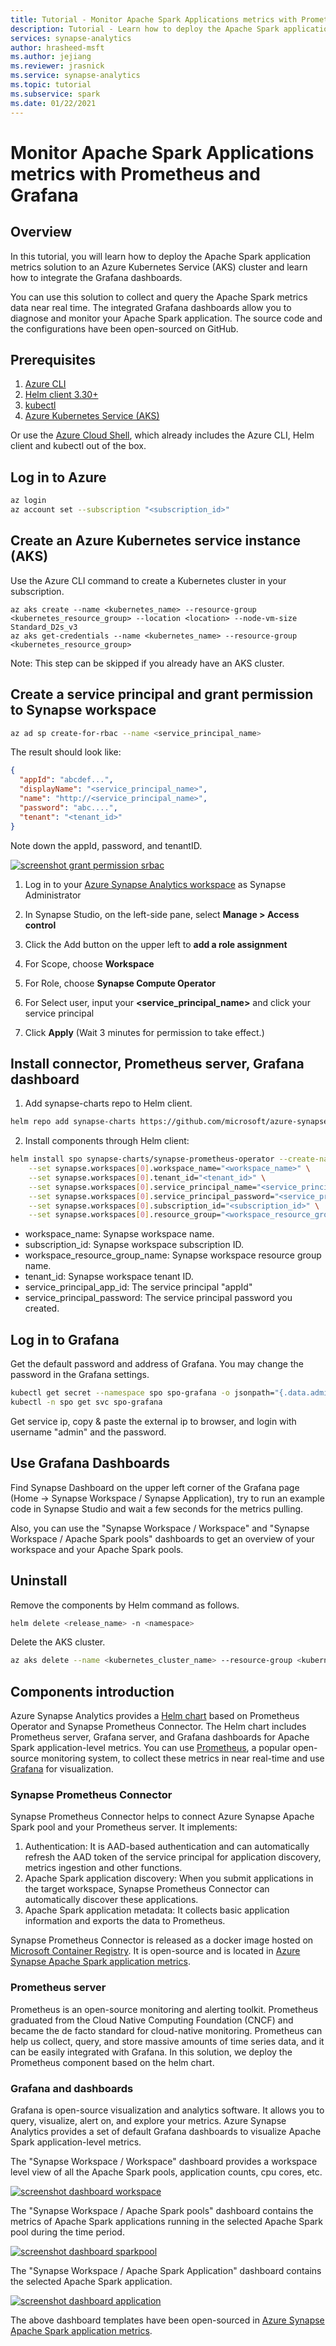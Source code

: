 ```yaml
---
title: Tutorial - Monitor Apache Spark Applications metrics with Prometheus and Grafana
description: Tutorial - Learn how to deploy the Apache Spark application metrics solution to an Azure Kubernetes Service (AKS) cluster and learn how to integrate the Grafana dashboards.
services: synapse-analytics 
author: hrasheed-msft
ms.author: jejiang
ms.reviewer: jrasnick 
ms.service: synapse-analytics
ms.topic: tutorial
ms.subservice: spark
ms.date: 01/22/2021
---
```


# Monitor Apache Spark Applications metrics with Prometheus and Grafana

## Overview

In this tutorial, you will learn how to deploy the Apache Spark application metrics solution to an Azure Kubernetes Service (AKS) cluster and learn how to integrate the Grafana dashboards.

You can use this solution to collect and query the Apache Spark metrics data near real time. The integrated Grafana dashboards allow you to diagnose and monitor your Apache Spark application. The source code and the configurations have been open-sourced on GitHub.

## Prerequisites

1.	[Azure CLI](/cli/azure/install-azure-cli)
2.	[Helm client 3.30+](https://github.com/helm/helm/releases)
3.	[kubectl](https://kubernetes.io/docs/tasks/tools/install-kubectl/)
4.	[Azure Kubernetes Service (AKS)](https://azure.microsoft.com/services/kubernetes-service/)

Or use the [Azure Cloud Shell](https://shell.azure.com/), which already includes the Azure CLI, Helm client and kubectl out of the box.

## Log in to Azure

```bash
az login
az account set --subscription "<subscription_id>"
```

## Create an Azure Kubernetes service instance (AKS)

Use the Azure CLI command to create a Kubernetes cluster in your subscription.

```
az aks create --name <kubernetes_name> --resource-group <kubernetes_resource_group> --location <location> --node-vm-size Standard_D2s_v3
az aks get-credentials --name <kubernetes_name> --resource-group <kubernetes_resource_group>
```

Note: This step can be skipped if you already have an AKS cluster.

## Create a service principal and grant permission to Synapse workspace

```bash
az ad sp create-for-rbac --name <service_principal_name>
```

The result should look like:

```json
{
  "appId": "abcdef...",
  "displayName": "<service_principal_name>",
  "name": "http://<service_principal_name>",
  "password": "abc....",
  "tenant": "<tenant_id>"
}
```

Note down the appId, password, and tenantID.

[![screenshot grant permission srbac](./media/monitor-azure-synapse-spark-application-level-metrics/screenshot-grant-permission-srbac-new.png)](./media/monitor-azure-synapse-spark-application-level-metrics/screenshot-grant-permission-srbac-new.png#lightbox)

1. Log in to your [Azure Synapse Analytics workspace](https://web.azuresynapse.net/) as Synapse Administrator

2. In Synapse Studio, on the left-side pane, select **Manage > Access control**

3. Click the Add button on the upper left to **add a role assignment**

4. For Scope, choose **Workspace**

5. For Role, choose **Synapse Compute Operator**

6. For Select user, input your **<service_principal_name>** and click your service principal

7. Click **Apply** (Wait 3 minutes for permission to take effect.)

## Install connector, Prometheus server, Grafana dashboard

1. Add synapse-charts repo to Helm client.

```bash
helm repo add synapse-charts https://github.com/microsoft/azure-synapse-spark-metrics/releases/download/helm-chart
```

2.	Install components through Helm client:

```bash
helm install spo synapse-charts/synapse-prometheus-operator --create-namespace --namespace spo \
    --set synapse.workspaces[0].workspace_name="<workspace_name>" \
    --set synapse.workspaces[0].tenant_id="<tenant_id>" \
    --set synapse.workspaces[0].service_principal_name="<service_principal_app_id>" \
    --set synapse.workspaces[0].service_principal_password="<service_principal_password>" \
    --set synapse.workspaces[0].subscription_id="<subscription_id>" \
    --set synapse.workspaces[0].resource_group="<workspace_resource_group_name>"
```

 - workspace_name: Synapse workspace name.
 - subscription_id: Synapse workspace subscription ID.
 - workspace_resource_group_name: Synapse workspace resource group name.
 - tenant_id: Synapse workspace tenant ID.
 - service_principal_app_id: The service principal "appId"
 - service_principal_password: The service principal password you created.

## Log in to Grafana

Get the default password and address of Grafana. You may change the password in the Grafana settings.

```bash
kubectl get secret --namespace spo spo-grafana -o jsonpath="{.data.admin-password}" | base64 --decode ; echo
kubectl -n spo get svc spo-grafana
```

Get service ip, copy & paste the external ip to browser, and login with username "admin" and the password.

## Use Grafana Dashboards

Find Synapse Dashboard on the upper left corner of the Grafana page (Home -> Synapse Workspace / Synapse Application), try to run an example code in Synapse Studio and wait a few seconds for the metrics pulling.

Also, you can use the "Synapse Workspace / Workspace" and "Synapse Workspace / Apache Spark pools" dashboards to get an overview of your workspace and your Apache Spark pools.

## Uninstall

Remove the components by Helm command as follows.

```bash
helm delete <release_name> -n <namespace>
```

Delete the AKS cluster.

```bash
az aks delete --name <kubernetes_cluster_name> --resource-group <kubernetes_cluster_rg>
```

## Components introduction

Azure Synapse Analytics provides a [Helm chart](https://github.com/microsoft/azure-synapse-spark-metrics/tree/main/helm) based on Prometheus Operator and Synapse Prometheus Connector. The Helm chart includes Prometheus server, Grafana server, and Grafana dashboards for Apache Spark application-level metrics. You can use [Prometheus](https://prometheus.io/), a popular open-source monitoring system, to collect these metrics in near real-time and use [Grafana](https://github.com/grafana/grafana) for visualization.

### Synapse Prometheus Connector

Synapse Prometheus Connector helps to connect Azure Synapse Apache Spark pool and your Prometheus server. It implements:

1.	Authentication: It is AAD-based authentication and can automatically refresh the AAD token of the service principal for application discovery, metrics ingestion and other functions.
2.	Apache Spark application discovery: When you submit applications in the target workspace, Synapse Prometheus Connector can automatically discover these applications.
3.	Apache Spark application metadata: It collects basic application information and exports the data to Prometheus.

Synapse Prometheus Connector is released as a docker image hosted on [Microsoft Container Registry](https://github.com/microsoft/containerregistry). It is open-source and is located in [Azure Synapse Apache Spark application metrics](https://github.com/microsoft/azure-synapse-spark-metrics).

### Prometheus server

Prometheus is an open-source monitoring and alerting toolkit. Prometheus graduated from the Cloud Native Computing Foundation (CNCF) and became the de facto standard for cloud-native monitoring. Prometheus can help us collect, query, and store massive amounts of time series data, and it can be easily integrated with Grafana. In this solution, we deploy the Prometheus component based on the helm chart.

### Grafana and dashboards

Grafana is open-source visualization and analytics software. It allows you to query, visualize, alert on, and explore your metrics. Azure Synapse Analytics provides a set of default Grafana dashboards to visualize Apache Spark application-level metrics.

The "Synapse Workspace / Workspace" dashboard provides a workspace level view of all the Apache Spark pools, application counts, cpu cores, etc.

[![screenshot dashboard workspace](./media/monitor-azure-synapse-spark-application-level-metrics/screenshot-dashboard-workspace.png)](./media/monitor-azure-synapse-spark-application-level-metrics/screenshot-dashboard-workspace.png#lightbox)

The "Synapse Workspace / Apache Spark pools" dashboard contains the metrics of Apache Spark applications running in the selected Apache Spark pool during the time period.

[![screenshot dashboard sparkpool](./media/monitor-azure-synapse-spark-application-level-metrics/screenshot-dashboard-sparkpool.png)](./media/monitor-azure-synapse-spark-application-level-metrics/screenshot-dashboard-sparkpool.png#lightbox)

The "Synapse Workspace / Apache Spark Application" dashboard contains the selected Apache Spark application.

[![screenshot dashboard application](./media/monitor-azure-synapse-spark-application-level-metrics/screenshot-dashboard-application.png)](./media/monitor-azure-synapse-spark-application-level-metrics/screenshot-dashboard-application.png#lightbox)

The above dashboard templates have been open-sourced in [Azure Synapse Apache Spark application metrics](https://github.com/microsoft/azure-synapse-spark-metrics/tree/main/helm/synapse-prometheus-operator/grafana_dashboards).